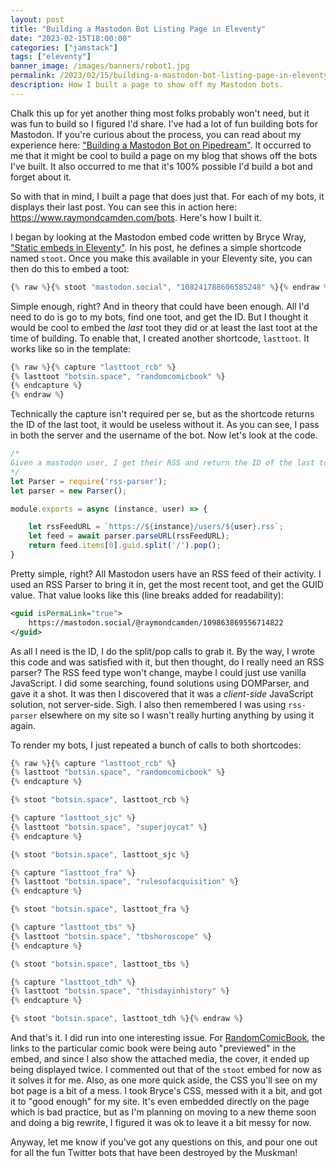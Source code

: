 ```yaml
---
layout: post
title: "Building a Mastodon Bot Listing Page in Eleventy"
date: "2023-02-15T18:00:00"
categories: ["jamstack"]
tags: ["eleventy"]
banner_image: /images/banners/robot1.jpg
permalink: /2023/02/15/building-a-mastodon-bot-listing-page-in-eleventy
description: How I built a page to show off my Mastodon bots.
---
```


Chalk this up for yet another thing most folks probably won't need, but it was fun to build so I figured I'd share. I've had a lot of fun building bots for Mastodon. If you're curious about the process, you can read about my experience here: ["Building a Mastodon Bot on Pipedream"](https://www.raymondcamden.com/2022/12/01/building-a-mastodon-bot-on-pipedream). It occurred to me that it might be cool to build a page on my blog that shows off the bots I've built. It also occurred to me that it's 100% possible I'd build a bot and forget about it. 

So with that in mind, I built a page that does just that. For each of my bots, it displays their last post. You can see this in action here: <https://www.raymondcamden.com/bots>. Here's how I built it.

I began by looking at the Mastodon embed code written by Bryce Wray, ["Static embeds in Eleventy"](https://www.brycewray.com/posts/2022/08/static-embeds-eleventy/). In his post, he defines a simple shortcode named `stoot`. Once you make this available in your Eleventy site, you can then do this to embed a toot:

```js
{% raw %}{% stoot "mastodon.social", "108241788606585248" %}{% endraw %}
```

Simple enough, right? And in theory that could have been enough. All I'd need to do is go to my bots, find one toot, and get the ID. But I thought it would be cool to embed the *last* toot they did or at least the last toot at the time of building. To enable that, I created another shortcode, `lasttoot`. It works like so in the template:

```js
{% raw %}{% capture "lasttoot_rcb" %}
{% lasttoot "botsin.space", "randomcomicbook" %}
{% endcapture %}
{% endraw %}
```

Technically the capture isn't required per se, but as the shortcode returns the ID of the last toot, it would be useless without it. As you can see, I pass in both the server and the username of the bot. Now let's look at the code.

```js
/*
Given a mastodon user, I get their RSS and return the ID of the last toot.
*/
let Parser = require('rss-parser');
let parser = new Parser();

module.exports = async (instance, user) => {

	let rssFeedURL = `https://${instance}/users/${user}.rss`;
	let feed = await parser.parseURL(rssFeedURL);
	return feed.items[0].guid.split('/').pop();
}
```

Pretty simple, right? All Mastodon users have an RSS feed of their activity. I used an RSS Parser to bring it in, get the most recent toot, and get the GUID value. That value looks like this (line breaks added for readability):

```xml
<guid isPermaLink="true">
	https://mastodon.social/@raymondcamden/109863869556714822
</guid>
```

As all I need is the ID, I do the split/pop calls to grab it. By the way, I wrote this code and was satisfied with it, but then thought, do I really need an RSS parser? The RSS feed type won't change, maybe I could just use vanilla JavaScript. I did some searching, found solutions using DOMParser, and gave it a shot. It was then I discovered that it was a *client-side* JavaScript solution, not server-side. Sigh. I also then remembered I was using `rss-parser` elsewhere on my site so I wasn't really hurting anything by using it again. 

To render my bots, I just repeated a bunch of calls to both shortcodes:

```js
{% raw %}{% capture "lasttoot_rcb" %}
{% lasttoot "botsin.space", "randomcomicbook" %}
{% endcapture %}

{% stoot "botsin.space", lasttoot_rcb %}

{% capture "lasttoot_sjc" %}
{% lasttoot "botsin.space", "superjoycat" %}
{% endcapture %}

{% stoot "botsin.space", lasttoot_sjc %}

{% capture "lasttoot_fra" %}
{% lasttoot "botsin.space", "rulesofacquisition" %}
{% endcapture %}

{% stoot "botsin.space", lasttoot_fra %}

{% capture "lasttoot_tbs" %}
{% lasttoot "botsin.space", "tbshoroscope" %}
{% endcapture %}

{% stoot "botsin.space", lasttoot_tbs %}

{% capture "lasttoot_tdh" %}
{% lasttoot "botsin.space", "thisdayinhistory" %}
{% endcapture %}

{% stoot "botsin.space", lasttoot_tdh %}{% endraw %}
```

And that's it. I did run into one interesting issue. For [RandomComicBook](https://botsin.space/randomcomicbook), the links to the particular comic book were being auto "previewed" in the embed, and since I also show the attached media, the cover, it ended up being displayed twice. I commented out that of the `stoot` embed for now as it solves it for me. Also, as one more quick aside, the CSS you'll see on my bot page is a bit of a mess. I took Bryce's CSS, messed with it a bit, and got it to "good enough" for my site. It's even embedded directly on the page which is bad practice, but as I'm planning on moving to a new theme soon and doing a big rewrite, I figured it was ok to leave it a bit messy for now. 

Anyway, let me know if you've got any questions on this, and pour one out for all the fun Twitter bots that have been destroyed by the Muskman!